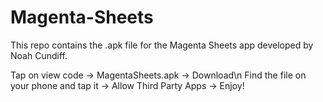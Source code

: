 # Magenta-Sheets
This repo contains the .apk file for the Magenta Sheets app developed by Noah Cundiff.

Tap on view code -> MagentaSheets.apk -> Download\n
Find the file on your phone and tap it -> Allow Third Party Apps -> Enjoy!
